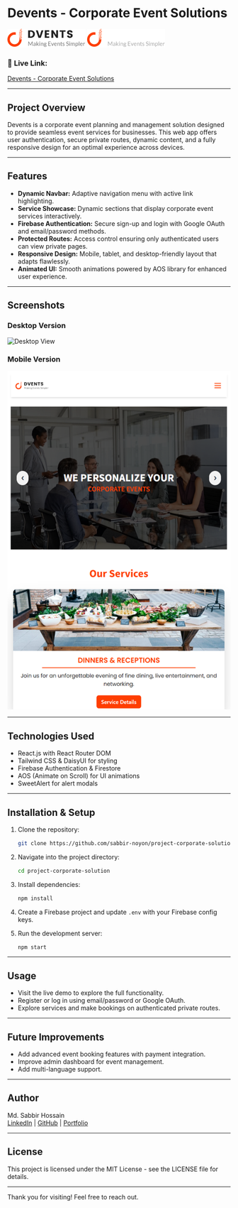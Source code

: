 # Devents - Corporate Event Solutions

![Devents Logo](public/readme-assets/logo.png) ![Devents Dark Mode Logo](public/readme-assets/logo-dark-mode.png)

### 🔗 **Live Link:**  
[Devents - Corporate Event Solutions](https://project-corporate-solution.web.app/)

---

## Project Overview

Devents is a corporate event planning and management solution designed to provide seamless event services for businesses. This web app offers user authentication, secure private routes, dynamic content, and a fully responsive design for an optimal experience across devices.

---

## Features

- **Dynamic Navbar:** Adaptive navigation menu with active link highlighting.
- **Service Showcase:** Dynamic sections that display corporate event services interactively.
- **Firebase Authentication:** Secure sign-up and login with Google OAuth and email/password methods.
- **Protected Routes:** Access control ensuring only authenticated users can view private pages.
- **Responsive Design:** Mobile, tablet, and desktop-friendly layout that adapts flawlessly.
- **Animated UI:** Smooth animations powered by AOS library for enhanced user experience.

---

## Screenshots

### Desktop Version  
![Desktop View](public/readme-assets/desktop-version.png)

### Mobile Version  
![Mobile View](public/readme-assets/mobile-version.png)

---

## Technologies Used

- React.js with React Router DOM  
- Tailwind CSS & DaisyUI for styling  
- Firebase Authentication & Firestore  
- AOS (Animate on Scroll) for UI animations  
- SweetAlert for alert modals

---

## Installation & Setup

1. Clone the repository:

    ```bash
    git clone https://github.com/sabbir-noyon/project-corporate-solution.git
    ```

2. Navigate into the project directory:

    ```bash
    cd project-corporate-solution
    ```

3. Install dependencies:

    ```bash
    npm install
    ```

4. Create a Firebase project and update `.env` with your Firebase config keys.

5. Run the development server:

    ```bash
    npm start
    ```

---

## Usage

- Visit the live demo to explore the full functionality.
- Register or log in using email/password or Google OAuth.
- Explore services and make bookings on authenticated private routes.

---

## Future Improvements

- Add advanced event booking features with payment integration.
- Improve admin dashboard for event management.
- Add multi-language support.

---

## Author

Md. Sabbir Hossain  
[LinkedIn](https://www.linkedin.com/in/sabbir-noyon/) | [GitHub](https://github.com/sabbir-noyon) | [Portfolio](#)

---

## License

This project is licensed under the MIT License - see the LICENSE file for details.

---

Thank you for visiting! Feel free to reach out.